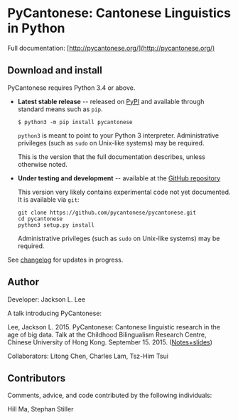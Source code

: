 PyCantonese: Cantonese Linguistics in Python
============================================

Full documentation: [http://pycantonese.org/](http://pycantonese.org/)

Download and install
--------------------

PyCantonese requires Python 3.4 or above.

* **Latest stable release** -- released on
  [PyPI](https://pypi.python.org/pypi/pycantonese)
  and available through standard means such as `pip`.

  ```
  $ python3 -m pip install pycantonese
  ```

  `python3` is meant to point to your Python 3 interpreter.
  Administrative privileges (such as `sudo` on Unix-like systems) may be
  required.

  This is the version that the full documentation describes,
  unless otherwise noted.

* **Under testing and development** -- available at
  the [GitHub repository](https://github.com/pycantonese/pycantonese)

  This version very likely contains experimental code not yet documented.
  It is available via `git`:

  ```
  git clone https://github.com/pycantonese/pycantonese.git
  cd pycantonese
  python3 setup.py install
  ```

  Administrative privileges (such as `sudo` on Unix-like systems) may be
  required.

See [changelog](changelog.md) for updates in progress.


Author
------

Developer: Jackson L. Lee

A talk introducing PyCantonese:

Lee, Jackson L. 2015. PyCantonese: Cantonese linguistic research in the age of big data. Talk at the Childhood Bilingualism Research Centre, Chinese University of Hong Kong. September 15. 2015.
([Notes+slides](http://jacksonllee.com/papers/Lee-pycantonese-2015.html))

Collaborators: Litong Chen, Charles Lam, Tsz-Him Tsui

Contributors
------------

Comments, advice, and code contributed by the following individuals:

Hill Ma, Stephan Stiller
